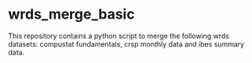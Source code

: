 # wrds_merge_basic

This repository contains a python script to merge the following wrds datasets: compustat fundamentals, crsp monthly data and ibes summary data.


